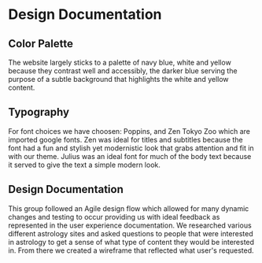# Design Documentation
## Color Palette
The website largely sticks to a palette of navy blue, white and yellow because they contrast well and accessibly, the darker blue serving the purpose of a subtle background that highlights the white and yellow content.

## Typography
For font choices we have choosen: Poppins, and Zen Tokyo Zoo which are imported google fonts. Zen was ideal for titles and subtitles because the font had a fun and stylish yet modernistic look that grabs attention and fit in with our theme. Julius was an ideal font for much of the body text because it served to give the text a simple modern look.

## Design Documentation
This group followed an Agile design flow which allowed for many dynamic changes and testing to occur providing us with ideal feedback as represented in the user experience documentation. We researched various different astrology sites and asked questions to people that were interested in astrology to get a sense of what type of content they would be interested in. From there we created a wireframe that reflected what user's requested.